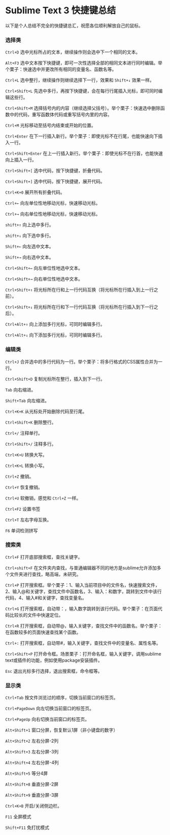 # Sublime Text 3 快捷键总结

以下是个人总结不完全的快捷键总汇，祝愿各位顺利解放自己的鼠标。

### 选择类

`Ctrl+D` 选中光标所占的文本，继续操作则会选中下一个相同的文本。

`Alt+F3` 选中文本按下快捷键，即可一次性选择全部的相同文本进行同时编辑。举个栗子：快速选中并更改所有相同的变量名、函数名等。

`Ctrl+L` 选中整行，继续操作则继续选择下一行，效果和 `Shift+↓` 效果一样。

`Ctrl+Shift+L` 先选中多行，再按下快捷键，会在每行行尾插入光标，即可同时编辑这些行。

`Ctrl+Shift+M` 选择括号内的内容（继续选择父括号）。举个栗子：快速选中删除函数中的代码，重写函数体代码或重写括号内里的内容。

`Ctrl+M` 光标移动至括号内结束或开始的位置。

`Ctrl+Enter` 在下一行插入新行。举个栗子：即使光标不在行尾，也能快速向下插入一行。

`Ctrl+Shift+Enter` 在上一行插入新行。举个栗子：即使光标不在行首，也能快速向上插入一行。

`Ctrl+Shift+[` 选中代码，按下快捷键，折叠代码。

`Ctrl+Shift+]` 选中代码，按下快捷键，展开代码。

`Ctrl+K+0` 展开所有折叠代码。

`Ctrl+←` 向左单位性地移动光标，快速移动光标。

`Ctrl+→` 向右单位性地移动光标，快速移动光标。

`shift+↑` 向上选中多行。

`shift+↓` 向下选中多行。

`Shift+←` 向左选中文本。

`Shift+→` 向右选中文本。

`Ctrl+Shift+←` 向左单位性地选中文本。

`Ctrl+Shift+→` 向右单位性地选中文本。

`Ctrl+Shift+↑` 将光标所在行和上一行代码互换（将光标所在行插入到上一行之前）。

`Ctrl+Shift+↓` 将光标所在行和下一行代码互换（将光标所在行插入到下一行之后）。

`Ctrl+Alt+↑` 向上添加多行光标，可同时编辑多行。

`Ctrl+Alt+↓` 向下添加多行光标，可同时编辑多行。

### 编辑类

`Ctrl+J` 合并选中的多行代码为一行。举个栗子：将多行格式的CSS属性合并为一行。

`Ctrl+Shift+D` 复制光标所在整行，插入到下一行。

`Tab` 向右缩进。

`Shift+Tab` 向左缩进。

`Ctrl+K+K` 从光标处开始删除代码至行尾。

`Ctrl+Shift+K` 删除整行。

`Ctrl+/` 注释单行。

`Ctrl+Shift+/` 注释多行。

`Ctrl+K+U` 转换大写。

`Ctrl+K+L` 转换小写。

`Ctrl+Z` 撤销。

`Ctrl+Y` 恢复撤销。

`Ctrl+U` 软撤销，感觉和 `Ctrl+Z` 一样。

`Ctrl+F2` 设置书签

`Ctrl+T` 左右字母互换。

`F6` 单词检测拼写

### 搜索类

`Ctrl+F` 打开底部搜索框，查找关键字。

`Ctrl+shift+F` 在文件夹内查找，与普通编辑器不同的地方是sublime允许添加多个文件夹进行查找，略高端，未研究。

`Ctrl+P` 打开搜索框。举个栗子：1、输入当前项目中的文件名，快速搜索文件，2、输入@和关键字，查找文件中函数名，3、输入：和数字，跳转到文件中该行代码，4、输入#和关键字，查找变量名。

`Ctrl+G` 打开搜索框，自动带：，输入数字跳转到该行代码。举个栗子：在页面代码比较长的文件中快速定位。

`Ctrl+R` 打开搜索框，自动带@，输入关键字，查找文件中的函数名。举个栗子：在函数较多的页面快速查找某个函数。

`Ctrl+:` 打开搜索框，自动带#，输入关键字，查找文件中的变量名、属性名等。

`Ctrl+Shift+P` 打开命令框。场景栗子：打开命名框，输入关键字，调用sublime text或插件的功能，例如使用package安装插件。

`Esc` 退出光标多行选择，退出搜索框，命令框等。

### 显示类

`Ctrl+Tab` 按文件浏览过的顺序，切换当前窗口的标签页。

`Ctrl+PageDown` 向左切换当前窗口的标签页。

`Ctrl+PageUp` 向右切换当前窗口的标签页。

`Alt+Shift+1` 窗口分屏，恢复默认1屏（非小键盘的数字）

`Alt+Shift+2` 左右分屏-2列

`Alt+Shift+3` 左右分屏-3列

`Alt+Shift+4` 左右分屏-4列

`Alt+Shift+5` 等分4屏

`Alt+Shift+8` 垂直分屏-2屏

`Alt+Shift+9` 垂直分屏-3屏

`Ctrl+K+B` 开启/关闭侧边栏。

`F11` 全屏模式

`Shift+F11` 免打扰模式